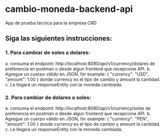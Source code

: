 # cambio-moneda-backend-api
App de prueba tecnica para la empresa CRD

## Siga las siguientes instrucciones:
### 1. Para cambiar de soles a dolares:
  a. consuma el endpoint:  http://localhost:8080/api/v1/currency/dolares
     de preferencia en postman o desde algun frontend que recepcione API.
  b. Agregue un cuerpo válido en JSON, for example: { "currency": "USD", "amount": 1.00 }
     donde currency es el tipo de cambio y amount la cantidad.
  c. Le llegará un responseEntity con la moneda cambiada.
### 2. Para cambiar de dolares a soles:
  a. consuma el endpoint:  http://localhost:8080/api/v1/currency/soles
     de preferencia en postman o desde algun frontend que recepcione API.
  b. Agregue un cuerpo válido en JSON, for example: { "currency": "PEN", "amount": 1.00 }
     donde currency es el tipo de cambio y amount la cantidad.
  c. Le llegará un responseEntity con la moneda cambiada.
